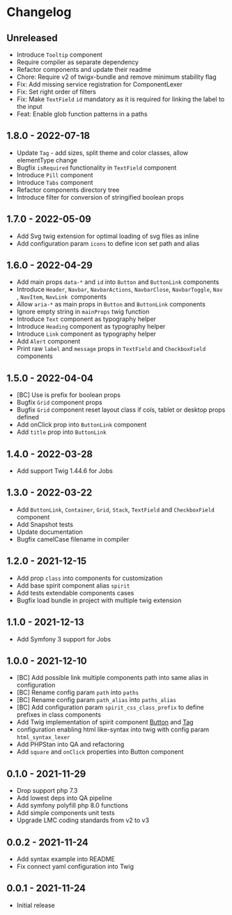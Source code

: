 # Changelog

<!-- There should always be "Unreleased" section at the beginning. -->

## Unreleased

- Introduce `Tooltip` component
- Require compiler as separate dependency
- Refactor components and update their readme
- Chore: Require v2 of twigx-bundle and remove minimum stability flag
- Fix: Add missing service registration for ComponentLexer
- Fix: Set right order of filters
- Fix: Make `TextField` `id` mandatory as it is required for linking the label to the input
- Feat: Enable glob function patterns in a paths

## 1.8.0 - 2022-07-18

- Update `Tag` - add sizes, split theme and color classes, allow elementType change
- Bugfix `isRequired` functionality in `TextField` component
- Introduce `Pill` component
- Introduce `Tabs` component
- Refactor components directory tree
- Introduce filter for conversion of stringified boolean props

## 1.7.0 - 2022-05-09

- Add Svg twig extension for optimal loading of svg files as inline
- Add configuration param `icons` to define icon set path and alias

## 1.6.0 - 2022-04-29

- Add main props `data-*` and `id` into `Button` and `ButtonLink` components
- Introduce `Header`, `Navbar`, `NavbarActions`, `NavbarClose`, `NavbarToggle`, `Nav `, `NavItem`, `NavLink `components
- Allow `aria-*` as main props in `Button` and `ButtonLink` components
- Ignore empty string in `mainProps` twig function
- Introduce `Text` component as typography helper
- Introduce `Heading` component as typography helper
- Introduce `Link` component as typography helper
- Add `Alert` component
- Print raw `label` and `message` props in `TextField` and `CheckboxField` components

## 1.5.0 - 2022-04-04

- [BC] Use is prefix for boolean props
- Bugfix `Grid` component props
- Bugfix `Grid` component reset layout class if cols, tablet or desktop props defined
- Add onClick prop into `ButtonLink` component
- Add `title` prop into `ButtonLink`

## 1.4.0 - 2022-03-28

- Add support Twig 1.44.6 for Jobs

## 1.3.0 - 2022-03-22

- Add `ButtonLink`, `Container`, `Grid`, `Stack`, `TextField` and `CheckboxField` component
- Add Snapshot tests
- Update documentation
- Bugfix camelCase filename in compiler

## 1.2.0 - 2021-12-15

- Add prop `class` into components for customization
- Add base spirit component alias `spirit`
- Add tests extendable components cases
- Bugfix load bundle in project with multiple twig extension

## 1.1.0 - 2021-12-13

- Add Symfony 3 support for Jobs

## 1.0.0 - 2021-12-10

- [BC] Add possible link multiple components path into same alias in configuration
- [BC] Rename config param `path` into `paths`
- [BC] Rename config param `path_alias` into `paths_alias`
- [BC] Add configuration param `spirit_css_class_prefix` to define prefixes in class components
- Add Twig implementation of spirit component [Button](https://github.com/lmc-eu/spirit-design-system/tree/main/packages/web/src/components/Button) and [Tag](https://github.com/lmc-eu/spirit-design-system/tree/main/packages/web/src/components/Tag)
- configuration enabling html like-syntax into twig with config param `html_syntax_lexer`
- Add PHPStan into QA and refactoring
- Add `square` and `onClick` properties into Button component

## 0.1.0 - 2021-11-29

- Drop support php 7.3
- Add lowest deps into QA pipeline
- Add symfony polyfill php 8.0 functions
- Add simple components unit tests
- Upgrade LMC coding standards from v2 to v3

## 0.0.2 - 2021-11-24

- Add syntax example into README
- Fix connect yaml configuration into Twig

## 0.0.1 - 2021-11-24

- Initial release
